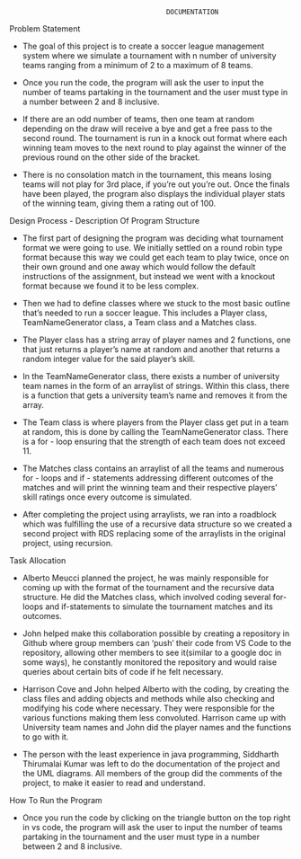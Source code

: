                                            DOCUMENTATION

Problem Statement 

- The goal of this project is to create a soccer league management system where we simulate a tournament with n number of university teams ranging from a minimum of 2 to a maximum of 8 teams. 

- Once you run the code, the program will ask the user to input the number of teams partaking in the tournament and the user must type in a number between 2 and 8 inclusive. 

- If there are an odd number of teams, then one team at random depending on the draw will receive a bye and get a free pass to the second round. The tournament is run in a knock out format where each winning team moves to the next round to play against the winner of the previous round on the other side of the bracket. 

- There is no consolation match in the tournament, this means losing teams will not play for 3rd place, if you’re out you’re out. Once the finals have been played, the program also displays the individual player stats of the winning team, giving them a rating out of 100. 


Design Process - Description Of Program Structure

- The first part of designing the program was deciding what tournament format we were going to use. We initially settled on a round robin type format because this way we could get each team to play twice, once on their own ground and one away which would follow the default instructions of the assignment, but instead we went with a knockout format because we found it to be less complex. 

- Then we had to define classes where we stuck to the most basic outline that’s needed to run a soccer league. This includes a Player class, TeamNameGenerator class, a Team class and a Matches class. 

- The Player class has a string array of player names and 2 functions, one that just returns a player’s name at random and another that returns a random integer value for the said player’s skill. 

- In the TeamNameGenerator class, there exists a number of university team names in the form of an arraylist of strings. Within this class, there is a function that gets a university team’s name and removes it from the array. 

- The Team class is where players from the Player class get put in a team at random, this is done by calling the TeamNameGenerator class. There is a for - loop ensuring that the strength of each team does not exceed 11.

- The Matches class contains an arraylist of all the teams and numerous for - loops and if - statements addressing different outcomes of the matches and will print the winning team and their respective players’ skill ratings once every outcome is simulated. 

- After completing the project using arraylists, we ran into a roadblock which was fulfilling the use of a recursive data structure so we created a second project with RDS replacing some of the arraylists in the original project, using recursion. 

Task Allocation

- Alberto Meucci planned the project, he was mainly responsible for coming up with the format of the tournament and the recursive data structure. He did the Matches class, which involved coding several for-loops and if-statements to simulate the tournament matches and its outcomes. 

- John helped make this collaboration possible by creating a repository in Github where group members can ‘push’ their code from VS Code to the repository, allowing other members to see it(similar to a google doc in some ways), he constantly monitored the repository and would raise queries about certain bits of code if he felt necessary. 

- Harrison Cove and John helped Alberto with the coding, by creating the class files and adding objects and methods while also checking and modifying his code where necessary. They were responsible for the various functions making them less convoluted. Harrison came up with University team names and John did the player names and the functions to go with it. 

- The person with the least experience in java programming, Siddharth Thirumalai Kumar was left to do the documentation of the project and the UML diagrams. All members of the group did the comments of the project, to make it easier to read and understand. 


How To Run the Program 

- Once you run the code by clicking on the triangle button on the top right in vs code, the program will ask the user to input the number of teams partaking in the tournament and the user must type in a number between 2 and 8 inclusive. 


